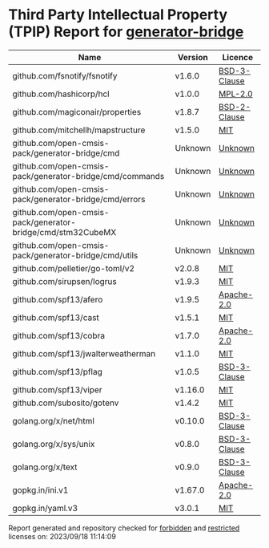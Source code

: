 # Third Party Intellectual Property (TPIP) Report for [generator-bridge](https://github.com/Open-CMSIS-Pack/generator-bridge)

| __Name__ | __Version__ | __Licence__ |
|----------|-------------|-------------|
| github.com/fsnotify/fsnotify | v1.6.0  | [BSD-3-Clause](https://github.com/fsnotify/fsnotify/blob/v1.6.0/LICENSE) |
| github.com/hashicorp/hcl | v1.0.0  | [MPL-2.0](https://github.com/hashicorp/hcl/blob/v1.0.0/LICENSE) |
| github.com/magiconair/properties | v1.8.7  | [BSD-2-Clause](https://github.com/magiconair/properties/blob/v1.8.7/LICENSE.md) |
| github.com/mitchellh/mapstructure | v1.5.0  | [MIT](https://github.com/mitchellh/mapstructure/blob/v1.5.0/LICENSE) |
| github.com/open-cmsis-pack/generator-bridge/cmd | Unknown  | [Unknown](Unknown) |
| github.com/open-cmsis-pack/generator-bridge/cmd/commands | Unknown  | [Unknown](Unknown) |
| github.com/open-cmsis-pack/generator-bridge/cmd/errors | Unknown  | [Unknown](Unknown) |
| github.com/open-cmsis-pack/generator-bridge/cmd/stm32CubeMX | Unknown  | [Unknown](Unknown) |
| github.com/open-cmsis-pack/generator-bridge/cmd/utils | Unknown  | [Unknown](Unknown) |
| github.com/pelletier/go-toml/v2 | v2.0.8  | [MIT](https://github.com/pelletier/go-toml/blob/v2.0.8/LICENSE) |
| github.com/sirupsen/logrus | v1.9.3  | [MIT](https://github.com/sirupsen/logrus/blob/v1.9.3/LICENSE) |
| github.com/spf13/afero | v1.9.5  | [Apache-2.0](https://github.com/spf13/afero/blob/v1.9.5/LICENSE.txt) |
| github.com/spf13/cast | v1.5.1  | [MIT](https://github.com/spf13/cast/blob/v1.5.1/LICENSE) |
| github.com/spf13/cobra | v1.7.0  | [Apache-2.0](https://github.com/spf13/cobra/blob/v1.7.0/LICENSE.txt) |
| github.com/spf13/jwalterweatherman | v1.1.0  | [MIT](https://github.com/spf13/jwalterweatherman/blob/v1.1.0/LICENSE) |
| github.com/spf13/pflag | v1.0.5  | [BSD-3-Clause](https://github.com/spf13/pflag/blob/v1.0.5/LICENSE) |
| github.com/spf13/viper | v1.16.0  | [MIT](https://github.com/spf13/viper/blob/v1.16.0/LICENSE) |
| github.com/subosito/gotenv | v1.4.2  | [MIT](https://github.com/subosito/gotenv/blob/v1.4.2/LICENSE) |
| golang.org/x/net/html | v0.10.0  | [BSD-3-Clause](https://cs.opensource.google/go/x/net/+/v0.10.0:LICENSE) |
| golang.org/x/sys/unix | v0.8.0  | [BSD-3-Clause](https://cs.opensource.google/go/x/sys/+/v0.8.0:LICENSE) |
| golang.org/x/text | v0.9.0  | [BSD-3-Clause](https://cs.opensource.google/go/x/text/+/v0.9.0:LICENSE) |
| gopkg.in/ini.v1 | v1.67.0  | [Apache-2.0](https://github.com/go-ini/ini/blob/v1.67.0/LICENSE) |
| gopkg.in/yaml.v3 | v3.0.1  | [MIT](https://github.com/go-yaml/yaml/blob/v3.0.1/LICENSE) |

Report generated and repository checked for [forbidden](https://github.com/google/licenseclassifier/blob/842c0d70d7027215932deb13801890992c9ba364/license_type.go#L323) and [restricted](https://github.com/google/licenseclassifier/blob/842c0d70d7027215932deb13801890992c9ba364/license_type.go#L176) licenses on: 2023/09/18 11:14:09
